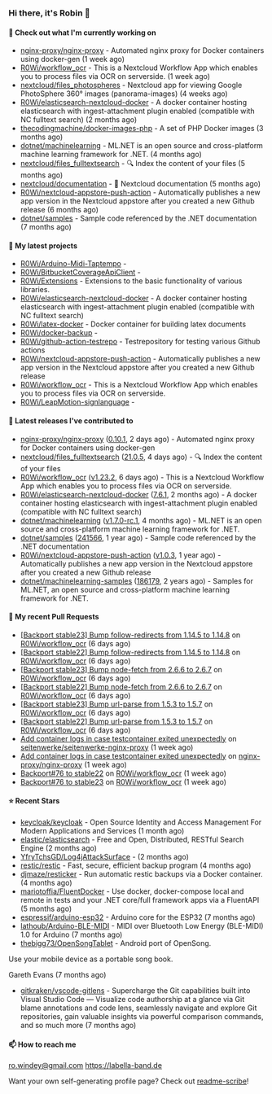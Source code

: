 ### Hi there, it's Robin 👋

#### 👷 Check out what I'm currently working on

- [nginx-proxy/nginx-proxy](https://github.com/nginx-proxy/nginx-proxy) - Automated nginx proxy for Docker containers using docker-gen (1 week ago)
- [R0Wi/workflow_ocr](https://github.com/R0Wi/workflow_ocr) - This is a Nextcloud Workflow App which enables you to process files via OCR on serverside. (1 week ago)
- [nextcloud/files_photospheres](https://github.com/nextcloud/files_photospheres) - Nextcloud app for viewing Google PhotoSphere 360° images (panorama-images) (4 weeks ago)
- [R0Wi/elasticsearch-nextcloud-docker](https://github.com/R0Wi/elasticsearch-nextcloud-docker) - A docker container hosting elasticsearch with ingest-attachment plugin enabled (compatible with NC fulltext search) (2 months ago)
- [thecodingmachine/docker-images-php](https://github.com/thecodingmachine/docker-images-php) - A set of PHP Docker images (3 months ago)
- [dotnet/machinelearning](https://github.com/dotnet/machinelearning) - ML.NET is an open source and cross-platform machine learning framework for .NET. (4 months ago)
- [nextcloud/files_fulltextsearch](https://github.com/nextcloud/files_fulltextsearch) - 🔍 Index the content of your files (5 months ago)
- [nextcloud/documentation](https://github.com/nextcloud/documentation) - 📘 Nextcloud documentation (5 months ago)
- [R0Wi/nextcloud-appstore-push-action](https://github.com/R0Wi/nextcloud-appstore-push-action) - Automatically publishes a new app version in the Nextcloud appstore after you created a new Github release (6 months ago)
- [dotnet/samples](https://github.com/dotnet/samples) - Sample code referenced by the .NET documentation (7 months ago)

#### 🌱 My latest projects

- [R0Wi/Arduino-Midi-Taptempo](https://github.com/R0Wi/Arduino-Midi-Taptempo) - 
- [R0Wi/BitbucketCoverageApiClient](https://github.com/R0Wi/BitbucketCoverageApiClient) - 
- [R0Wi/Extensions](https://github.com/R0Wi/Extensions) - Extensions to the basic functionality of various libraries.
- [R0Wi/elasticsearch-nextcloud-docker](https://github.com/R0Wi/elasticsearch-nextcloud-docker) - A docker container hosting elasticsearch with ingest-attachment plugin enabled (compatible with NC fulltext search)
- [R0Wi/latex-docker](https://github.com/R0Wi/latex-docker) - Docker container for building latex documents
- [R0Wi/docker-backup](https://github.com/R0Wi/docker-backup) - 
- [R0Wi/github-action-testrepo](https://github.com/R0Wi/github-action-testrepo) - Testrepository for testing various Github actions
- [R0Wi/nextcloud-appstore-push-action](https://github.com/R0Wi/nextcloud-appstore-push-action) - Automatically publishes a new app version in the Nextcloud appstore after you created a new Github release
- [R0Wi/workflow_ocr](https://github.com/R0Wi/workflow_ocr) - This is a Nextcloud Workflow App which enables you to process files via OCR on serverside.
- [R0Wi/LeapMotion-signlanguage](https://github.com/R0Wi/LeapMotion-signlanguage) - 

#### 🔭 Latest releases I've contributed to

- [nginx-proxy/nginx-proxy](https://github.com/nginx-proxy/nginx-proxy) ([0.10.1](https://github.com/nginx-proxy/nginx-proxy/releases/tag/0.10.1), 2 days ago) - Automated nginx proxy for Docker containers using docker-gen
- [nextcloud/files_fulltextsearch](https://github.com/nextcloud/files_fulltextsearch) ([21.0.5](https://github.com/nextcloud/files_fulltextsearch/releases/tag/21.0.5), 4 days ago) - 🔍 Index the content of your files
- [R0Wi/workflow_ocr](https://github.com/R0Wi/workflow_ocr) ([v1.23.2](https://github.com/R0Wi/workflow_ocr/releases/tag/v1.23.2), 6 days ago) - This is a Nextcloud Workflow App which enables you to process files via OCR on serverside.
- [R0Wi/elasticsearch-nextcloud-docker](https://github.com/R0Wi/elasticsearch-nextcloud-docker) ([7.6.1](https://github.com/R0Wi/elasticsearch-nextcloud-docker/releases/tag/7.6.1), 2 months ago) - A docker container hosting elasticsearch with ingest-attachment plugin enabled (compatible with NC fulltext search)
- [dotnet/machinelearning](https://github.com/dotnet/machinelearning) ([v1.7.0-rc.1](https://github.com/dotnet/machinelearning/releases/tag/v1.7.0-rc.1), 4 months ago) - ML.NET is an open source and cross-platform machine learning framework for .NET.
- [dotnet/samples](https://github.com/dotnet/samples) ([241566](https://github.com/dotnet/samples/releases/tag/241566), 1 year ago) - Sample code referenced by the .NET documentation
- [R0Wi/nextcloud-appstore-push-action](https://github.com/R0Wi/nextcloud-appstore-push-action) ([v1.0.3](https://github.com/R0Wi/nextcloud-appstore-push-action/releases/tag/v1.0.3), 1 year ago) - Automatically publishes a new app version in the Nextcloud appstore after you created a new Github release
- [dotnet/machinelearning-samples](https://github.com/dotnet/machinelearning-samples) ([186179](https://github.com/dotnet/machinelearning-samples/releases/tag/186179), 2 years ago) - Samples for ML.NET, an open source and cross-platform machine learning framework for .NET.

#### 🔨 My recent Pull Requests

- [[Backport stable23] Bump follow-redirects from 1.14.5 to 1.14.8](https://github.com/R0Wi/workflow_ocr/pull/100) on [R0Wi/workflow_ocr](https://github.com/R0Wi/workflow_ocr) (6 days ago)
- [[Backport stable22] Bump follow-redirects from 1.14.5 to 1.14.8](https://github.com/R0Wi/workflow_ocr/pull/99) on [R0Wi/workflow_ocr](https://github.com/R0Wi/workflow_ocr) (6 days ago)
- [[Backport stable23] Bump node-fetch from 2.6.6 to 2.6.7](https://github.com/R0Wi/workflow_ocr/pull/98) on [R0Wi/workflow_ocr](https://github.com/R0Wi/workflow_ocr) (6 days ago)
- [[Backport stable22] Bump node-fetch from 2.6.6 to 2.6.7](https://github.com/R0Wi/workflow_ocr/pull/97) on [R0Wi/workflow_ocr](https://github.com/R0Wi/workflow_ocr) (6 days ago)
- [[Backport stable23] Bump url-parse from 1.5.3 to 1.5.7](https://github.com/R0Wi/workflow_ocr/pull/96) on [R0Wi/workflow_ocr](https://github.com/R0Wi/workflow_ocr) (6 days ago)
- [[Backport stable22] Bump url-parse from 1.5.3 to 1.5.7](https://github.com/R0Wi/workflow_ocr/pull/95) on [R0Wi/workflow_ocr](https://github.com/R0Wi/workflow_ocr) (6 days ago)
- [Add container logs in case testcontainer exited unexpectedly](https://github.com/seitenwerke/seitenwerke-nginx-proxy/pull/10) on [seitenwerke/seitenwerke-nginx-proxy](https://github.com/seitenwerke/seitenwerke-nginx-proxy) (1 week ago)
- [Add container logs in case testcontainer exited unexpectedly](https://github.com/nginx-proxy/nginx-proxy/pull/1895) on [nginx-proxy/nginx-proxy](https://github.com/nginx-proxy/nginx-proxy) (1 week ago)
- [Backport#76 to stable22](https://github.com/R0Wi/workflow_ocr/pull/93) on [R0Wi/workflow_ocr](https://github.com/R0Wi/workflow_ocr) (1 week ago)
- [Backport#76 to stable23](https://github.com/R0Wi/workflow_ocr/pull/92) on [R0Wi/workflow_ocr](https://github.com/R0Wi/workflow_ocr) (1 week ago)

#### ⭐ Recent Stars

- [keycloak/keycloak](https://github.com/keycloak/keycloak) - Open Source Identity and Access Management For Modern Applications and Services (1 month ago)
- [elastic/elasticsearch](https://github.com/elastic/elasticsearch) - Free and Open, Distributed, RESTful Search Engine (2 months ago)
- [YfryTchsGD/Log4jAttackSurface](https://github.com/YfryTchsGD/Log4jAttackSurface) -  (2 months ago)
- [restic/restic](https://github.com/restic/restic) - Fast, secure, efficient backup program (4 months ago)
- [djmaze/resticker](https://github.com/djmaze/resticker) - Run automatic restic backups via a Docker container.  (4 months ago)
- [mariotoffia/FluentDocker](https://github.com/mariotoffia/FluentDocker) - Use docker, docker-compose local and remote in tests and your .NET core/full framework apps via a FluentAPI (5 months ago)
- [espressif/arduino-esp32](https://github.com/espressif/arduino-esp32) - Arduino core for the ESP32 (7 months ago)
- [lathoub/Arduino-BLE-MIDI](https://github.com/lathoub/Arduino-BLE-MIDI) - MIDI over Bluetooth Low Energy (BLE-MIDI) 1.0 for Arduino (7 months ago)
- [thebigg73/OpenSongTablet](https://github.com/thebigg73/OpenSongTablet) - Android port of OpenSong.

Use your mobile device as a portable song book.

Gareth Evans (7 months ago)
- [gitkraken/vscode-gitlens](https://github.com/gitkraken/vscode-gitlens) - Supercharge the Git capabilities built into Visual Studio Code — Visualize code authorship at a glance via Git blame annotations and code lens, seamlessly navigate and explore Git repositories, gain valuable insights via powerful comparison commands, and so much more (7 months ago)

#### 📫 How to reach me
[ro.windey@gmail.com](mailto:ro.windey@gmailcom)
https://labella-band.de

Want your own self-generating profile page? Check out [readme-scribe](https://github.com/muesli/readme-scribe)!